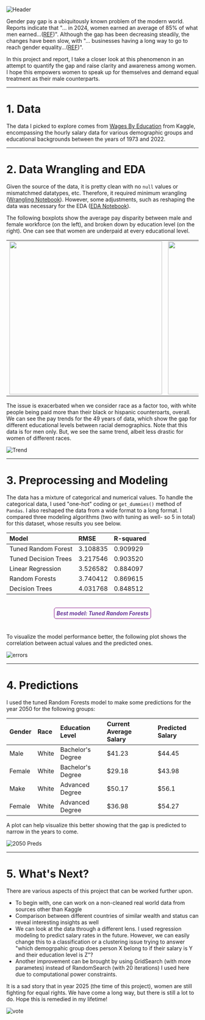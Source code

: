 ![Header](Pic.jpeg)


Gender pay gap is a ubiquitously known problem of the modern world. Reports indicate that "... in 2024, women earned an average of 85% of what men earned...([REF](https://www.pewresearch.org/short-reads/2025/03/04/gender-pay-gap-in-us-has-narrowed-slightly-over-2-decades/))". Although the gap has been decreasing steadily, the changes have been slow, with "... businesses having a long way to go to reach gender equality...([REF](https://www.skillcast.com/blog/gender-equality-gender-pay-gap-reporting))". 

In this project and report, I take a closer look at this phenomenon in an attempt to quantify the gap and raise clarity and awareness among women. I hope this empowers women to speak up for themselves and demand equal treatment as their male counterparts.

----
# 1. Data

The data I picked to explore comes from [Wages By Education](https://www.kaggle.com/datasets/asaniczka/wages-by-education-in-the-usa-1973-2022) from Kaggle, encompassing the hourly salary data for various demographic groups and educational backgrounds between the years of 1973 and 2022. 

----
# 2. Data Wrangling and EDA

Given the source of the data, it is pretty clean with no `null` values or mismatchmed datatypes, etc. Therefore, it required minimum wrangling ([Wrangling Notebook](https://github.com/nazilagundogdu/GenderPayGap/blob/main/1.%20DataWrangling.ipynb)). However, some adjustments, such as reshaping the data was necessary for the EDA ([EDA Notebook](https://github.com/nazilagundogdu/GenderPayGap/blob/main/2.%20EDA.ipynb)).

The following boxplots show the average pay disparity between male and female workforce (on the left), and broken down by education level (on the right). One can see that women are underpaid at every educational level.

<!-- ![Average Pay Disparity](boxplot-1.png) -->

<table>
  <tr>
    <td><img src="boxplot-1.png" width="400"/></td>
    <td><img src="boxplot-2.png" width="400"/></td>
  </tr>
</table>


The issue is exacerbated when we consider race as a factor too, with white people being paid more than their black or hispanic counteroarts, overall. We can see the pay trends for the 49 years of data, which show the gap for different educational levels between racial demographics. Note that this data is for men only. But, we see the same trend, albeit less drastic for women of different races. 

![Trend](lineplot-1.png)

----
# 3. Preprocessing and Modeling

The data has a mixture of categorical and numerical values. To handle the categorical data, I used "one-hot" coding or `get_dummies()` method of `Pandas`. I also reshaped the data from a wide format to a long format. I compared three modeling algorithms (two with tuning as well- so 5 in total) for this dataset, whose results you see below. 


| Model                | RMSE      | R-squared |
|:---------------------|:----------|:----------|
| Tuned Random Forest  | 3.108835  | 0.909929  |
| Tuned Decision Trees | 3.217546  | 0.903520  |
| Linear Regression    | 3.526582  | 0.884097  |
| Random Forests       | 3.740412  | 0.869615  |
| Decision Trees       | 4.031768  | 0.848512  |


<div style="text-align: center;">
  <h5 style="color: rebeccapurple; border: 1px solid purple; padding: 5px; border-radius: 5px; display: inline-block;">
    Best model: Tuned Random Forests
  </h5>
</div>


To visualize the model performance better, the following plot shows the correlation between actual values and the predicted ones. 

![errors](RF-errors.png)

----

# 4. Predictions

I used the tuned Random Forests model to make some predictions for the year 2050 for the following groups:

| Gender  | Race   | Education Level   | Current Average Salary|Predicted Salary|
|:--------|:-------|:------------------|:----------------------|:---------------|
| Male    | White  | Bachelor's Degree | \$41.23               |\$44.45         |
| Female  | White  | Bachelor's Degree | \$29.18               |\$43.98         | 
| Make    | White  | Advanced Degree   | \$50.17               |\$56.1          |
| Female  | White  | Advanced Degree   | \$36.98               |\$54.27         |

A plot can help visualize this better showing that the gap is predicted to narrow in the years to come.

![2050 Preds](RF-2.png)

----

# 5. What's Next?

There are various aspects of this project that can be worked further upon. 

- To begin with, one can work on a non-cleaned real world data from sources other than Kaggle
- Comparison between different countries of similar wealth and status can reveal interesting insights as well
- We can look at the data through a different lens. I used regression modeling to predict salary rates in the future. However, we can easily change this to a classification or a clustering issue trying to answer "which demogrpahic group does person X belong to if their salary is Y and their education level is Z"? 
- Another improvement can be brought by using GridSearch (with more parametes) instead of RandomSearch (with 20 iterations) I used here due to computational power constraints.


It is a sad story that in year 2025 (the time of this project), women are still fighting for equal rights. We have come a long way, but there is still a lot to do. Hope this is remedied in my lifetime!

![vote](vote.jpg)

